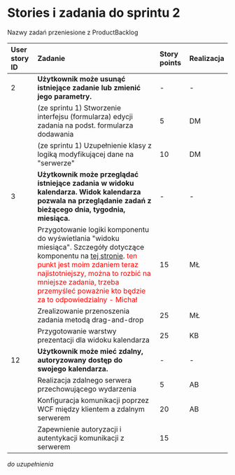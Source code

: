 # Stories i zadania do sprintu 2 #

Nazwy zadań przeniesione z ProductBacklog

| **User story ID** | **Zadanie** | **Story points** | Realizacja |
|:------------------|:------------|:-----------------|:-----------|
| 2 | **Użytkownik może usunąć istniejące zadanie lub zmienić jego parametry.** | - | - |
|  | (ze sprintu 1) Stworzenie interfejsu (formularza) edycji zadania na podst. formularza dodawania | 5 | DM |
|  | (ze sprintu 1) Uzupełnienie klasy z logiką modyfikującej dane na "serwerze" | 10 | DM |
| 3 | **Użytkownik może przeglądać istniejące zadania w widoku kalendarza. Widok kalendarza pozwala na przeglądanie zadań z bieżącego dnia, tygodnia, miesiąca.** | - | - |
|  | Przygotowanie logiki komponentu do wyświetlania "widoku miesiąca". Szczegóły dotyczące komponentu na [tej stronie](przemysleniainterfejs.md). <font color='red'> ten punkt jest moim zdaniem teraz najistotniejszy, można to rozbić na mniejsze zadania, trzeba przemyśleć poważnie kto będzie za to odpowiedzialny - Michał</font> | 15 | MŁ |
|  | Zrealizowanie przenoszenia zadania metodą drag-and-drop | 25 | MŁ |
|  | Przygotowanie warstwy prezentacji dla widoku kalendarza | 25 | KB |
| 12 | **Użytkownik może mieć zdalny, autoryzowany dostęp do swojego kalendarza.** | - | - |
|  | Realizacja zdalnego serwera przechowującego wydarzenia | 5 | AB |
|  | Konfiguracja komunikacji poprzez WCF między klientem a zdalnym serwerem | 20 | AB |
|  | Zapewnienie autoryzacji i autentykacji komunikacji z serwerem | 15 |  |

_do uzupełnienia_